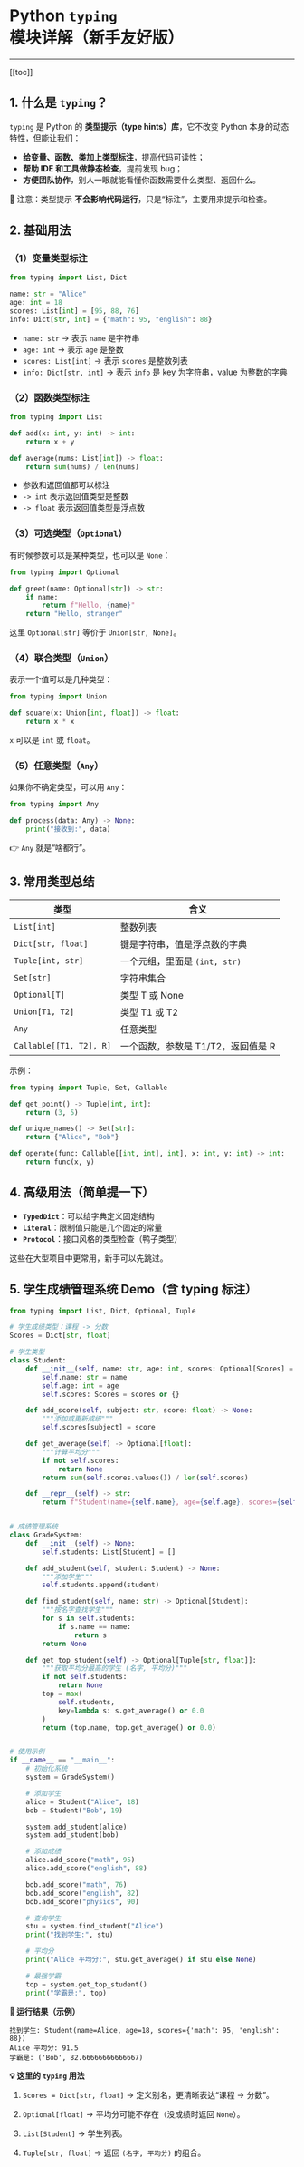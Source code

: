 # Python `typing` 模块详解（新手友好版）

---

[[toc]]

## 1. 什么是 `typing`？

`typing` 是 Python 的 **类型提示（type hints）库**，它不改变 Python 本身的动态特性，但能让我们：

- **给变量、函数、类加上类型标注**，提高代码可读性；
- **帮助 IDE 和工具做静态检查**，提前发现 bug；
- **方便团队协作**，别人一眼就能看懂你函数需要什么类型、返回什么。

📌 注意：类型提示 **不会影响代码运行**，只是“标注”，主要用来提示和检查。

## 2. 基础用法

### （1）变量类型标注

```python
from typing import List, Dict

name: str = "Alice"
age: int = 18
scores: List[int] = [95, 88, 76]
info: Dict[str, int] = {"math": 95, "english": 88}
```

- `name: str` → 表示 `name` 是字符串
- `age: int` → 表示 `age` 是整数
- `scores: List[int]` → 表示 `scores` 是整数列表
- `info: Dict[str, int]` → 表示 `info` 是 key 为字符串，value 为整数的字典

### （2）函数类型标注

```python
from typing import List

def add(x: int, y: int) -> int:
    return x + y

def average(nums: List[int]) -> float:
    return sum(nums) / len(nums)
```

- 参数和返回值都可以标注
- `-> int` 表示返回值类型是整数
- `-> float` 表示返回值类型是浮点数

### （3）可选类型（`Optional`）

有时候参数可以是某种类型，也可以是 `None`：

```python
from typing import Optional

def greet(name: Optional[str]) -> str:
    if name:
        return f"Hello, {name}"
    return "Hello, stranger"
```

这里 `Optional[str]` 等价于 `Union[str, None]`。

### （4）联合类型（`Union`）

表示一个值可以是几种类型：

```python
from typing import Union

def square(x: Union[int, float]) -> float:
    return x * x
```

`x` 可以是 `int` 或 `float`。

### （5）任意类型（`Any`）

如果你不确定类型，可以用 `Any`：

```python
from typing import Any

def process(data: Any) -> None:
    print("接收到:", data)
```

👉 `Any` 就是“啥都行”。

## 3. 常用类型总结

| 类型                    | 含义                               |
| ----------------------- | ---------------------------------- |
| `List[int]`             | 整数列表                           |
| `Dict[str, float]`      | 键是字符串，值是浮点数的字典       |
| `Tuple[int, str]`       | 一个元组，里面是 `(int, str)`      |
| `Set[str]`              | 字符串集合                         |
| `Optional[T]`           | 类型 T 或 None                     |
| `Union[T1, T2]`         | 类型 T1 或 T2                      |
| `Any`                   | 任意类型                           |
| `Callable[[T1, T2], R]` | 一个函数，参数是 T1/T2，返回值是 R |

示例：

```python
from typing import Tuple, Set, Callable

def get_point() -> Tuple[int, int]:
    return (3, 5)

def unique_names() -> Set[str]:
    return {"Alice", "Bob"}

def operate(func: Callable[[int, int], int], x: int, y: int) -> int:
    return func(x, y)
```

## 4. 高级用法（简单提一下）

- **`TypedDict`**：可以给字典定义固定结构
- **`Literal`**：限制值只能是几个固定的常量
- **`Protocol`**：接口风格的类型检查（鸭子类型）

这些在大型项目中更常用，新手可以先跳过。

## 5. 学生成绩管理系统 Demo（含 typing 标注）

```python
from typing import List, Dict, Optional, Tuple

# 学生成绩类型：课程 -> 分数
Scores = Dict[str, float]

# 学生类型
class Student:
    def __init__(self, name: str, age: int, scores: Optional[Scores] = None) -> None:
        self.name: str = name
        self.age: int = age
        self.scores: Scores = scores or {}

    def add_score(self, subject: str, score: float) -> None:
        """添加或更新成绩"""
        self.scores[subject] = score

    def get_average(self) -> Optional[float]:
        """计算平均分"""
        if not self.scores:
            return None
        return sum(self.scores.values()) / len(self.scores)

    def __repr__(self) -> str:
        return f"Student(name={self.name}, age={self.age}, scores={self.scores})"


# 成绩管理系统
class GradeSystem:
    def __init__(self) -> None:
        self.students: List[Student] = []

    def add_student(self, student: Student) -> None:
        """添加学生"""
        self.students.append(student)

    def find_student(self, name: str) -> Optional[Student]:
        """按名字查找学生"""
        for s in self.students:
            if s.name == name:
                return s
        return None

    def get_top_student(self) -> Optional[Tuple[str, float]]:
        """获取平均分最高的学生 (名字, 平均分)"""
        if not self.students:
            return None
        top = max(
            self.students,
            key=lambda s: s.get_average() or 0.0
        )
        return (top.name, top.get_average() or 0.0)


# 使用示例
if __name__ == "__main__":
    # 初始化系统
    system = GradeSystem()

    # 添加学生
    alice = Student("Alice", 18)
    bob = Student("Bob", 19)

    system.add_student(alice)
    system.add_student(bob)

    # 添加成绩
    alice.add_score("math", 95)
    alice.add_score("english", 88)

    bob.add_score("math", 76)
    bob.add_score("english", 82)
    bob.add_score("physics", 90)

    # 查询学生
    stu = system.find_student("Alice")
    print("找到学生:", stu)

    # 平均分
    print("Alice 平均分:", stu.get_average() if stu else None)

    # 最强学霸
    top = system.get_top_student()
    print("学霸是:", top)
```

**📝 运行结果（示例）**

```
找到学生: Student(name=Alice, age=18, scores={'math': 95, 'english': 88})
Alice 平均分: 91.5
学霸是: ('Bob', 82.66666666666667)
```

**💡 这里的 `typing` 用法**

1. `Scores = Dict[str, float]` → 定义别名，更清晰表达“课程 -> 分数”。

2. `Optional[float]` → 平均分可能不存在（没成绩时返回 `None`）。

3. `List[Student]` → 学生列表。

4. `Tuple[str, float]` → 返回 `(名字, 平均分)` 的组合。
